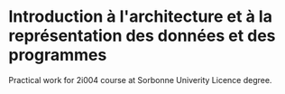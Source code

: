 # Introduction à l'architecture et à la représentation des données et des programmes

Practical work for 2i004 course at Sorbonne Univerity Licence degree.
